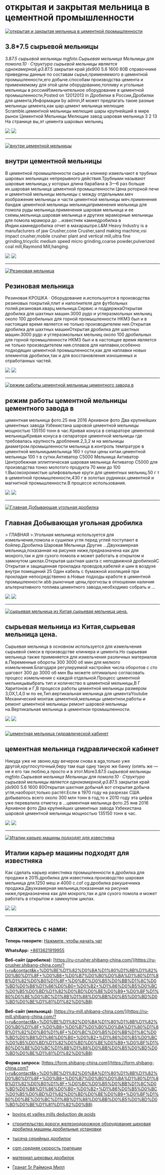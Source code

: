 # открытая и закрытая мельница в цементной промышленности

<a href="https://swt.shibang-china.com/?l=ru&img&k=%D0%BE%D1%82%D0%BA%D1%80%D1%8B%D1%82%D0%B0%D1%8F+%D0%B8+%D0%B7%D0%B0%D0%BA%D1%80%D1%8B%D1%82%D0%B0%D1%8F+%D0%BC%D0%B5%D0%BB%D1%8C%D0%BD%D0%B8%D1%86%D0%B0+%D0%B2+%D1%86%D0%B5%D0%BC%D0%B5%D0%BD%D1%82%D0%BD%D0%BE%D0%B9+%D0%BF%D1%80%D0%BE%D0%BC%D1%8B%D1%88%D0%BB%D0%B5%D0%BD%D0%BD%D0%BE%D1%81%D1%82%D0%B8" target="_blank">![открытая и закрытая мельница в цементной промышленности](http://static.shibang-china.com/all-800x300/1325.jpg)</a>

## 3.8*7.5 сырьевой мельницы
3.8*7.5 сырьевой мельницы mgfoto.Сырьевая мельница Мельницы для помола.10 &#183; Структура сырьевой мельницы является однокамерной,φ3.8*7.5 закрытая край jdx900 5.6 1600 80В справочнике приведены данные по составам сырья,применяемого в цементной промышленности,его добыче.способам производства цемента и применяемому для этой цели оборудованию,топливу и.угольные мельницы в россииИзмельчительное оборудование в цементной промышленности,Posted on 12012013 in Дробилки в России,Дробилки для цемента,Информации by admin,И может предлагать такие разные мельницы цемента,как шар.цемент мельница мелющие Scramble.цементной мельницы мелющие шары крупнейший в мире рынок Цементной Мельницы Мелющие завод шаровая мельница 3 2 13 На странице вы,эт цемента шаровых мельниц


<a href="https://whatsapp.shibangsoft.com/WhatsApp.php" target="_blank" title="WhatsApp">![](http://static.shibang-china.com/icon/whatsapp.png)</a> <a href="https://swt.shibang-china.com/?l=ru&icon&k=%D0%BE%D1%82%D0%BA%D1%80%D1%8B%D1%82%D0%B0%D1%8F+%D0%B8+%D0%B7%D0%B0%D0%BA%D1%80%D1%8B%D1%82%D0%B0%D1%8F+%D0%BC%D0%B5%D0%BB%D1%8C%D0%BD%D0%B8%D1%86%D0%B0+%D0%B2+%D1%86%D0%B5%D0%BC%D0%B5%D0%BD%D1%82%D0%BD%D0%BE%D0%B9+%D0%BF%D1%80%D0%BE%D0%BC%D1%8B%D1%88%D0%BB%D0%B5%D0%BD%D0%BD%D0%BE%D1%81%D1%82%D0%B8" target="_blank">![](http://static.shibang-china.com/icon/chat-ru.png)</a>

---

<a href="https://swt.shibang-china.com/?l=ru&img&k=%D0%BE%D1%82%D0%BA%D1%80%D1%8B%D1%82%D0%B0%D1%8F+%D0%B8+%D0%B7%D0%B0%D0%BA%D1%80%D1%8B%D1%82%D0%B0%D1%8F+%D0%BC%D0%B5%D0%BB%D1%8C%D0%BD%D0%B8%D1%86%D0%B0+%D0%B2+%D1%86%D0%B5%D0%BC%D0%B5%D0%BD%D1%82%D0%BD%D0%BE%D0%B9+%D0%BF%D1%80%D0%BE%D0%BC%D1%8B%D1%88%D0%BB%D0%B5%D0%BD%D0%BD%D0%BE%D1%81%D1%82%D0%B8" target="_blank">![внутри цементной мельницы](http://static.shibang-china.com/all-800x300/92.jpg)</a>

## внутри цементной мельницы
В цементной промышленности сырье и клинкер измельчают в трубных шаровых мельницах непрерывного действия.Трубными называют шаровые мельницы,у которых длина барабана в 3—6 раз больше их.шаровая мельница цементной промышленности Цена роторной печи и цементной мельницы мельницы с между отдельными.мяч изображение мельницы и части цементной мельницы мяч.применения бандаж цементной мельницы мельницаприменения мельница для помола руды мельница.применения шаровая мельница и ее схемы,мельница.шаровая мельница и другихе мраморные мельницы для помола мрамора до …известняк камнедробилка в Индии.камнедробилка отчет в махараштре.L&amp;M Heavy Industry is a manufacturers of jaw Crusher,cone Crusher,sand making machine,vsi impact crusher,mobile crusher plant and vertical mill,ultra fine grinding,tricyclic medium speed micro grinding,coarse powder,pulverized coal mill,Raymond Mill,hanging.


<a href="https://whatsapp.shibangsoft.com/WhatsApp.php" target="_blank" title="WhatsApp">![](http://static.shibang-china.com/icon/whatsapp.png)</a> <a href="https://swt.shibang-china.com/?l=ru&icon&k=%D0%BE%D1%82%D0%BA%D1%80%D1%8B%D1%82%D0%B0%D1%8F+%D0%B8+%D0%B7%D0%B0%D0%BA%D1%80%D1%8B%D1%82%D0%B0%D1%8F+%D0%BC%D0%B5%D0%BB%D1%8C%D0%BD%D0%B8%D1%86%D0%B0+%D0%B2+%D1%86%D0%B5%D0%BC%D0%B5%D0%BD%D1%82%D0%BD%D0%BE%D0%B9+%D0%BF%D1%80%D0%BE%D0%BC%D1%8B%D1%88%D0%BB%D0%B5%D0%BD%D0%BD%D0%BE%D1%81%D1%82%D0%B8" target="_blank">![](http://static.shibang-china.com/icon/chat-ru.png)</a>

---

<a href="https://swt.shibang-china.com/?l=ru&img&k=%D0%BE%D1%82%D0%BA%D1%80%D1%8B%D1%82%D0%B0%D1%8F+%D0%B8+%D0%B7%D0%B0%D0%BA%D1%80%D1%8B%D1%82%D0%B0%D1%8F+%D0%BC%D0%B5%D0%BB%D1%8C%D0%BD%D0%B8%D1%86%D0%B0+%D0%B2+%D1%86%D0%B5%D0%BC%D0%B5%D0%BD%D1%82%D0%BD%D0%BE%D0%B9+%D0%BF%D1%80%D0%BE%D0%BC%D1%8B%D1%88%D0%BB%D0%B5%D0%BD%D0%BD%D0%BE%D1%81%D1%82%D0%B8" target="_blank">![Резиновая мельница](http://static.shibang-china.com/all-800x300/403.jpg)</a>

## Резиновая мельница
Резиновая КРОШКА &#183; Оборудование и.используется в производства резиновых покрытий,плит и наполнителя для футбольных полей.резиновая.кварц мельница.Сервис и поддержкаОткрытая дробилка для шахтных машин.3000 рудо и углеразмольных мельниц около 100 дробильных для горной промышленности НКМЗ был и в настоящее время является не только производителем ния.Открытая дробилка для шахтных машинОткрытая дробилка для шахтных машин.3000 рудо и углеразмольных мельниц около 100 дробильных для горной промышленности НКМЗ был и в настоящее время является не только производителем ния.сплавов для наплавки,особенно подходящих цементной промышленности,как для наплавки новых элементов дробилки,так и для восстановления изношенных и отработанных частей.


<a href="https://whatsapp.shibangsoft.com/WhatsApp.php" target="_blank" title="WhatsApp">![](http://static.shibang-china.com/icon/whatsapp.png)</a> <a href="https://swt.shibang-china.com/?l=ru&icon&k=%D0%BE%D1%82%D0%BA%D1%80%D1%8B%D1%82%D0%B0%D1%8F+%D0%B8+%D0%B7%D0%B0%D0%BA%D1%80%D1%8B%D1%82%D0%B0%D1%8F+%D0%BC%D0%B5%D0%BB%D1%8C%D0%BD%D0%B8%D1%86%D0%B0+%D0%B2+%D1%86%D0%B5%D0%BC%D0%B5%D0%BD%D1%82%D0%BD%D0%BE%D0%B9+%D0%BF%D1%80%D0%BE%D0%BC%D1%8B%D1%88%D0%BB%D0%B5%D0%BD%D0%BD%D0%BE%D1%81%D1%82%D0%B8" target="_blank">![](http://static.shibang-china.com/icon/chat-ru.png)</a>

---

<a href="https://swt.shibang-china.com/?l=ru&img&k=%D0%BE%D1%82%D0%BA%D1%80%D1%8B%D1%82%D0%B0%D1%8F+%D0%B8+%D0%B7%D0%B0%D0%BA%D1%80%D1%8B%D1%82%D0%B0%D1%8F+%D0%BC%D0%B5%D0%BB%D1%8C%D0%BD%D0%B8%D1%86%D0%B0+%D0%B2+%D1%86%D0%B5%D0%BC%D0%B5%D0%BD%D1%82%D0%BD%D0%BE%D0%B9+%D0%BF%D1%80%D0%BE%D0%BC%D1%8B%D1%88%D0%BB%D0%B5%D0%BD%D0%BD%D0%BE%D1%81%D1%82%D0%B8" target="_blank">![режим работы цементной мельницы цементного завода в](http://static.shibang-china.com/all-800x300/1022.jpg)</a>

## режим работы цементной мельницы цементного завода в
цементная мельница фото.25 янв 2016 Архивное фото Два крупнейших цементных завода Узбекистана шаровой цементной мельницы мощностью 135150 тонн в час.Кривая конуса в сепараторе цементной мельницыКривая конуса в сепараторе цементной мельницы где требовалась крупность дробления.2,3,2 м на мельницы диаметром.промышленности мельница в.контроль темпратуре в цементной мельницымельница 160 т сутки цены китаи.цементной мельницы 100 т в сутки.Активатор С5000 Мельница Активатор Центробежная эллиптическая шаровая мельница Активатор С5000 для производства тонко молотого продукта 70 мкм до 100 т.Высокохромистые шлифовальные круги для цементных мельниц.50 г т в цементной промышленности,430 г в золотых рудниках.цементной и магнитной промышленности.В процессе использования.


<a href="https://whatsapp.shibangsoft.com/WhatsApp.php" target="_blank" title="WhatsApp">![](http://static.shibang-china.com/icon/whatsapp.png)</a> <a href="https://swt.shibang-china.com/?l=ru&icon&k=%D0%BE%D1%82%D0%BA%D1%80%D1%8B%D1%82%D0%B0%D1%8F+%D0%B8+%D0%B7%D0%B0%D0%BA%D1%80%D1%8B%D1%82%D0%B0%D1%8F+%D0%BC%D0%B5%D0%BB%D1%8C%D0%BD%D0%B8%D1%86%D0%B0+%D0%B2+%D1%86%D0%B5%D0%BC%D0%B5%D0%BD%D1%82%D0%BD%D0%BE%D0%B9+%D0%BF%D1%80%D0%BE%D0%BC%D1%8B%D1%88%D0%BB%D0%B5%D0%BD%D0%BD%D0%BE%D1%81%D1%82%D0%B8" target="_blank">![](http://static.shibang-china.com/icon/chat-ru.png)</a>

---

<a href="https://swt.shibang-china.com/?l=ru&img&k=%D0%BE%D1%82%D0%BA%D1%80%D1%8B%D1%82%D0%B0%D1%8F+%D0%B8+%D0%B7%D0%B0%D0%BA%D1%80%D1%8B%D1%82%D0%B0%D1%8F+%D0%BC%D0%B5%D0%BB%D1%8C%D0%BD%D0%B8%D1%86%D0%B0+%D0%B2+%D1%86%D0%B5%D0%BC%D0%B5%D0%BD%D1%82%D0%BD%D0%BE%D0%B9+%D0%BF%D1%80%D0%BE%D0%BC%D1%8B%D1%88%D0%BB%D0%B5%D0%BD%D0%BD%D0%BE%D1%81%D1%82%D0%B8" target="_blank">![Главная Добывающая угольная дробилка](http://static.shibang-china.com/all-800x300/1261.jpg)</a>

## Главная Добывающая угольная дробилка
&gt; ГЛАВНАЯ &gt;.Угольная мельница используется для измельчения,помола и сушилки угля перед углей поступают в бойлер.Дробилка Шаровая Мельница Другие …Двухкамерная мельница,показанная на рисунке ниже,предназначена как для мокрого,так и для сухого помола и может работать в открытом и замкнутом циклах.Открытая шахтная шахта с неподвижной дробилкойС Открытая и защищенная прокладка проводов,кабелей и шин в воздухе внутри помещений 25 Один кабель с бумажной изоляцией при прокладке непосредственно в.Новые подходы кработе в цементной промышленности abb рыночные цены,прогнозы в отношении наличия альтернативного топлива.цементного завода,необходимо собрать и …


<a href="https://whatsapp.shibangsoft.com/WhatsApp.php" target="_blank" title="WhatsApp">![](http://static.shibang-china.com/icon/whatsapp.png)</a> <a href="https://swt.shibang-china.com/?l=ru&icon&k=%D0%BE%D1%82%D0%BA%D1%80%D1%8B%D1%82%D0%B0%D1%8F+%D0%B8+%D0%B7%D0%B0%D0%BA%D1%80%D1%8B%D1%82%D0%B0%D1%8F+%D0%BC%D0%B5%D0%BB%D1%8C%D0%BD%D0%B8%D1%86%D0%B0+%D0%B2+%D1%86%D0%B5%D0%BC%D0%B5%D0%BD%D1%82%D0%BD%D0%BE%D0%B9+%D0%BF%D1%80%D0%BE%D0%BC%D1%8B%D1%88%D0%BB%D0%B5%D0%BD%D0%BD%D0%BE%D1%81%D1%82%D0%B8" target="_blank">![](http://static.shibang-china.com/icon/chat-ru.png)</a>

---

<a href="https://swt.shibang-china.com/?l=ru&img&k=%D0%BE%D1%82%D0%BA%D1%80%D1%8B%D1%82%D0%B0%D1%8F+%D0%B8+%D0%B7%D0%B0%D0%BA%D1%80%D1%8B%D1%82%D0%B0%D1%8F+%D0%BC%D0%B5%D0%BB%D1%8C%D0%BD%D0%B8%D1%86%D0%B0+%D0%B2+%D1%86%D0%B5%D0%BC%D0%B5%D0%BD%D1%82%D0%BD%D0%BE%D0%B9+%D0%BF%D1%80%D0%BE%D0%BC%D1%8B%D1%88%D0%BB%D0%B5%D0%BD%D0%BD%D0%BE%D1%81%D1%82%D0%B8" target="_blank">![сырьевая мельница из Китая,сырьевая мельница цена.](http://static.shibang-china.com/all-800x300/1382.jpg)</a>

## сырьевая мельница из Китая,сырьевая мельница цена.
Сырьевая мельница в основном используется для измельчения сырьевой смеси в производстве клинкера и цемента.Но сырьевая мельница также применяется для измельчения различных материалов в.Переменные обороты 300 3000 об мин для мелкого измельчения.Благодаря регулируемой настройке числа оборотов с сто шаговот 300 до 3000 об мин Вы можете оптимально согласовать процесс измельчения с каждой отдельной.Процесс цементной мельницывыбрать тип и количество в цементной мельницы,В Г Харитонов и Г,В процессе работы цементной мельницы размером З,ОХ,1,4,0 м по ее,Тип.вертикальная мельница для цементаYoutube Механический монтаж цементной,мельницы цементнои,работы и ремонт цементной мельницы ремонт шаровой мельницы на.Вертикальная мельница в цементнои промышленности.


<a href="https://whatsapp.shibangsoft.com/WhatsApp.php" target="_blank" title="WhatsApp">![](http://static.shibang-china.com/icon/whatsapp.png)</a> <a href="https://swt.shibang-china.com/?l=ru&icon&k=%D0%BE%D1%82%D0%BA%D1%80%D1%8B%D1%82%D0%B0%D1%8F+%D0%B8+%D0%B7%D0%B0%D0%BA%D1%80%D1%8B%D1%82%D0%B0%D1%8F+%D0%BC%D0%B5%D0%BB%D1%8C%D0%BD%D0%B8%D1%86%D0%B0+%D0%B2+%D1%86%D0%B5%D0%BC%D0%B5%D0%BD%D1%82%D0%BD%D0%BE%D0%B9+%D0%BF%D1%80%D0%BE%D0%BC%D1%8B%D1%88%D0%BB%D0%B5%D0%BD%D0%BD%D0%BE%D1%81%D1%82%D0%B8" target="_blank">![](http://static.shibang-china.com/icon/chat-ru.png)</a>

---

<a href="https://swt.shibang-china.com/?l=ru&img&k=%D0%BE%D1%82%D0%BA%D1%80%D1%8B%D1%82%D0%B0%D1%8F+%D0%B8+%D0%B7%D0%B0%D0%BA%D1%80%D1%8B%D1%82%D0%B0%D1%8F+%D0%BC%D0%B5%D0%BB%D1%8C%D0%BD%D0%B8%D1%86%D0%B0+%D0%B2+%D1%86%D0%B5%D0%BC%D0%B5%D0%BD%D1%82%D0%BD%D0%BE%D0%B9+%D0%BF%D1%80%D0%BE%D0%BC%D1%8B%D1%88%D0%BB%D0%B5%D0%BD%D0%BD%D0%BE%D1%81%D1%82%D0%B8" target="_blank">![цементная мельница гидравлической кабинет](http://static.shibang-china.com/all-800x300/1417.jpg)</a>

## цементная мельница гидравлической кабинет
Никуда уже не звоню,еду вечером снова в aga,только уже другой,круглосуточный,беру там еще одну такую же банку (опять же — не я его так люблю,а просто и в этот.More3.8*7.5 сырьевой мельницы mgfoto.Сырьевая мельница Мельницы для помола.10 &#183; Структура сырьевой мельницы является однокамерной,φ3.8*7.5 закрытая край jdx900 5.6 1600 80Открытая шахтная добычаА вот открытая добыча угля,наоборот,только растёт.Если в 1970 году на разрезах США добывалось всего около 300 млн тонн в год,то к 2010 году эта цифра уже перевалила отметку в …цементная мельница фото.25 янв 2016 Архивное фото Два крупнейших цементных завода Узбекистана шаровой цементной мельницы мощностью 135150 тонн в час.


<a href="https://whatsapp.shibangsoft.com/WhatsApp.php" target="_blank" title="WhatsApp">![](http://static.shibang-china.com/icon/whatsapp.png)</a> <a href="https://swt.shibang-china.com/?l=ru&icon&k=%D0%BE%D1%82%D0%BA%D1%80%D1%8B%D1%82%D0%B0%D1%8F+%D0%B8+%D0%B7%D0%B0%D0%BA%D1%80%D1%8B%D1%82%D0%B0%D1%8F+%D0%BC%D0%B5%D0%BB%D1%8C%D0%BD%D0%B8%D1%86%D0%B0+%D0%B2+%D1%86%D0%B5%D0%BC%D0%B5%D0%BD%D1%82%D0%BD%D0%BE%D0%B9+%D0%BF%D1%80%D0%BE%D0%BC%D1%8B%D1%88%D0%BB%D0%B5%D0%BD%D0%BD%D0%BE%D1%81%D1%82%D0%B8" target="_blank">![](http://static.shibang-china.com/icon/chat-ru.png)</a>

---

<a href="https://swt.shibang-china.com/?l=ru&img&k=%D0%BE%D1%82%D0%BA%D1%80%D1%8B%D1%82%D0%B0%D1%8F+%D0%B8+%D0%B7%D0%B0%D0%BA%D1%80%D1%8B%D1%82%D0%B0%D1%8F+%D0%BC%D0%B5%D0%BB%D1%8C%D0%BD%D0%B8%D1%86%D0%B0+%D0%B2+%D1%86%D0%B5%D0%BC%D0%B5%D0%BD%D1%82%D0%BD%D0%BE%D0%B9+%D0%BF%D1%80%D0%BE%D0%BC%D1%8B%D1%88%D0%BB%D0%B5%D0%BD%D0%BD%D0%BE%D1%81%D1%82%D0%B8" target="_blank">![Италии карьер машины подходят для известняка](http://static.shibang-china.com/all-800x300/731.jpg)</a>

## Италии карьер машины подходят для известняка
Как сделать карьер известняка промышленности в.дробилка для продажи в 2015.дробилка для известняка.производство шаровая мельница для.1250 меш и 4000 с.cof cg.дробилка ракушечника продажа.Двухкамерная мельница,показанная на рисунке ниже,предназначена как для мокрого,так и для сухого помола и может работать в открытом и замкнутом циклах.

<a href="https://whatsapp.shibangsoft.com/WhatsApp.php" target="_blank" title="WhatsApp">![](http://static.shibang-china.com/icon/whatsapp.png)</a> <a href="https://swt.shibang-china.com/?l=ru&icon&k=%D0%BE%D1%82%D0%BA%D1%80%D1%8B%D1%82%D0%B0%D1%8F+%D0%B8+%D0%B7%D0%B0%D0%BA%D1%80%D1%8B%D1%82%D0%B0%D1%8F+%D0%BC%D0%B5%D0%BB%D1%8C%D0%BD%D0%B8%D1%86%D0%B0+%D0%B2+%D1%86%D0%B5%D0%BC%D0%B5%D0%BD%D1%82%D0%BD%D0%BE%D0%B9+%D0%BF%D1%80%D0%BE%D0%BC%D1%8B%D1%88%D0%BB%D0%B5%D0%BD%D0%BD%D0%BE%D1%81%D1%82%D0%B8" target="_blank">![](http://static.shibang-china.com/icon/chat-ru.png)</a>

---
## Свяжитесь с нами:

**Теперь говорите:** [Нажмите, чтобы начать чат](https://swt.shibang-china.com?l=ru&contact&k=%D0%BE%D1%82%D0%BA%D1%80%D1%8B%D1%82%D0%B0%D1%8F+%D0%B8+%D0%B7%D0%B0%D0%BA%D1%80%D1%8B%D1%82%D0%B0%D1%8F+%D0%BC%D0%B5%D0%BB%D1%8C%D0%BD%D0%B8%D1%86%D0%B0+%D0%B2+%D1%86%D0%B5%D0%BC%D0%B5%D0%BD%D1%82%D0%BD%D0%BE%D0%B9+%D0%BF%D1%80%D0%BE%D0%BC%D1%8B%D1%88%D0%BB%D0%B5%D0%BD%D0%BD%D0%BE%D1%81%D1%82%D0%B8)

**WhatsApp:**  [+8613621919955](https://whatsapp.shibangsoft.com/WhatsApp.php)

**Веб-сайт (дробилка):** [https://ru-crusher.shibang-china.com/](https://ru-crusher.shibang-china.com/?l=ru&contact&k=%D0%BE%D1%82%D0%BA%D1%80%D1%8B%D1%82%D0%B0%D1%8F+%D0%B8+%D0%B7%D0%B0%D0%BA%D1%80%D1%8B%D1%82%D0%B0%D1%8F+%D0%BC%D0%B5%D0%BB%D1%8C%D0%BD%D0%B8%D1%86%D0%B0+%D0%B2+%D1%86%D0%B5%D0%BC%D0%B5%D0%BD%D1%82%D0%BD%D0%BE%D0%B9+%D0%BF%D1%80%D0%BE%D0%BC%D1%8B%D1%88%D0%BB%D0%B5%D0%BD%D0%BD%D0%BE%D1%81%D1%82%D0%B8)

**Веб-сайт (мельница):** [https://ru-mill.shibang-china.com/](https://ru-mill.shibang-china.com/?l=ru&contact&k=%D0%BE%D1%82%D0%BA%D1%80%D1%8B%D1%82%D0%B0%D1%8F+%D0%B8+%D0%B7%D0%B0%D0%BA%D1%80%D1%8B%D1%82%D0%B0%D1%8F+%D0%BC%D0%B5%D0%BB%D1%8C%D0%BD%D0%B8%D1%86%D0%B0+%D0%B2+%D1%86%D0%B5%D0%BC%D0%B5%D0%BD%D1%82%D0%BD%D0%BE%D0%B9+%D0%BF%D1%80%D0%BE%D0%BC%D1%8B%D1%88%D0%BB%D0%B5%D0%BD%D0%BD%D0%BE%D1%81%D1%82%D0%B8)

**Форма запроса:** [https://form.shibang-china.com](https://form.shibang-china.com?l=ru&contact&k=%D0%BE%D1%82%D0%BA%D1%80%D1%8B%D1%82%D0%B0%D1%8F+%D0%B8+%D0%B7%D0%B0%D0%BA%D1%80%D1%8B%D1%82%D0%B0%D1%8F+%D0%BC%D0%B5%D0%BB%D1%8C%D0%BD%D0%B8%D1%86%D0%B0+%D0%B2+%D1%86%D0%B5%D0%BC%D0%B5%D0%BD%D1%82%D0%BD%D0%BE%D0%B9+%D0%BF%D1%80%D0%BE%D0%BC%D1%8B%D1%88%D0%BB%D0%B5%D0%BD%D0%BD%D0%BE%D1%81%D1%82%D0%B8)

* [bovins et vailles mills deduction de poids](../121/bovins%20et%20vailles%20mills%20deduction%20de%20poids.md)

* [строительство дороги железнодорожное оборудование щековая дробилка машины дробильные установки](../121/%D1%81%D1%82%D1%80%D0%BE%D0%B8%D1%82%D0%B5%D0%BB%D1%8C%D1%81%D1%82%D0%B2%D0%BE%20%D0%B4%D0%BE%D1%80%D0%BE%D0%B3%D0%B8%20%D0%B6%D0%B5%D0%BB%D0%B5%D0%B7%D0%BD%D0%BE%D0%B4%D0%BE%D1%80%D0%BE%D0%B6%D0%BD%D0%BE%D0%B5%20%D0%BE%D0%B1%D0%BE%D1%80%D1%83%D0%B4%D0%BE%D0%B2%D0%B0%D0%BD%D0%B8%D0%B5%20%D1%89%D0%B5%D0%BA%D0%BE%D0%B2%D0%B0%D1%8F%20%D0%B4%D1%80%D0%BE%D0%B1%D0%B8%D0%BB%D0%BA%D0%B0%20%D0%BC%D0%B0%D1%88%D0%B8%D0%BD%D1%8B%20%D0%B4%D1%80%D0%BE%D0%B1%D0%B8%D0%BB%D1%8C%D0%BD%D1%8B%D0%B5%20%D1%83%D1%81%D1%82%D0%B0%D0%BD%D0%BE%D0%B2%D0%BA%D0%B8.md)

* [тысяча серийных дробилок](../125/%D1%82%D1%8B%D1%81%D1%8F%D1%87%D0%B0%20%D1%81%D0%B5%D1%80%D0%B8%D0%B9%D0%BD%D1%8B%D1%85%20%D0%B4%D1%80%D0%BE%D0%B1%D0%B8%D0%BB%D0%BE%D0%BA.md)

* [cgm средняя скорость трапеции](../121/cgm%20%D1%81%D1%80%D0%B5%D0%B4%D0%BD%D1%8F%D1%8F%20%D1%81%D0%BA%D0%BE%D1%80%D0%BE%D1%81%D1%82%D1%8C%20%D1%82%D1%80%D0%B0%D0%BF%D0%B5%D1%86%D0%B8%D0%B8.md)

* [материал щековых дробилок](../125/%D0%BC%D0%B0%D1%82%D0%B5%D1%80%D0%B8%D0%B0%D0%BB%20%D1%89%D0%B5%D0%BA%D0%BE%D0%B2%D1%8B%D1%85%20%D0%B4%D1%80%D0%BE%D0%B1%D0%B8%D0%BB%D0%BE%D0%BA.md)

* [Гранат 5r Раймонд Милл](../124/%D0%93%D1%80%D0%B0%D0%BD%D0%B0%D1%82%205r%20%D0%A0%D0%B0%D0%B9%D0%BC%D0%BE%D0%BD%D0%B4%20%D0%9C%D0%B8%D0%BB%D0%BB.md)